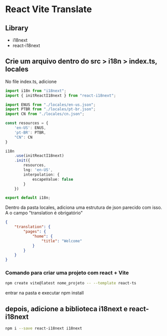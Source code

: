 # React Vite Translate

## Library
- i18next
- react-i18next

## Crie um arquivo dentro do src > i18n > index.ts, locales

No file index.ts, adicione
```ts
import i18n from "i18next";
import { initReactI18next } from "react-i18next";

import ENUS from "./locales/en-us.json";
import PTBR from "./locales/pt-br.json";
import CN from "./locales/cn.json";

const resources = {
    'en-US': ENUS,
    'pt-BR': PTBR,
    "CN": CN
}

i18n
    .use(initReactI18next)
    .init({
        resources,
        lng: 'en-US',
        interpolation: {
            escapeValue: false
        }
    })

export default i18n;    
```

Dentro da pasta locales, adiciona uma estrutura de json parecido com isso. A o campo "translation é obrigatório"
```json
{
    "translation": {
        "pages": {
            "home": {
                "title": "Welcome"
            }
        }
    }
}
```

### Comando para criar uma projeto com react + Vite
```bash
npm create vite@latest nome_projeto -- --template react-ts
```
entrar na pasta e executar npm install

## depois, adicione a biblioteca i18next e react-i18next

```bash
npm i --save react-i18next i18next
```

